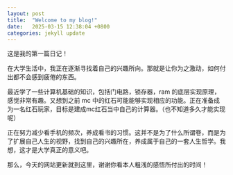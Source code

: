 ```yaml
---
layout: post
title:  "Welcome to my blog!"
date:   2025-03-15 12:38:04 +0800
categories: jekyll update
---
```

这是我的第一篇日记！

在大学生活中，我正在逐渐寻找着自己的兴趣所向。那就是让你为之激动，如何付出都不会感到疲倦的东西。

最近学了一些计算机基础的知识，包括门电路，锁存器，ram 的底层实现原理，感觉非常有趣。又想到之前 mc 中的红石可能能够实现相应的功能。正在准备成为一名红石玩家，目标是建成mc红石当中自己的计算器。（也不知道多久才能实现呢）

正在努力减少看手机的频次，养成看书的习惯。这并不是为了什么所谓卷，而是为了扩展自己人生的视野，找到自己的兴趣所在，养成属于自己的一套人生哲学。我想，这才是大学真正的意义吧。

那么，今天的网站更新就到这里，谢谢你看本人粗浅的感悟所付出的时间！